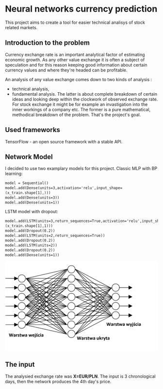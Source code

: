 
# Neural networks currency prediction

This project aims to create a tool for easier technical analisys of stock related markets.



## Introduction to the problem
Currency exchange rate is an important analytical factor of estimating economic growth. As any other value exchange it is often a subject of speculation and for this reason keeping good information about certain currency values and where they're headed can be profitable.

An analysis of any value exchange comes down to two kinds of analysis :
- technical analysis,
- fundamental analysis.
The latter is about complete breakdown of certain ideas and looking deep within the clockwork of observed exchange rate. For stock exchange it might be for example an invastigation into the inner workings of a company etc. The former is a pure mathematical, methodical breakdown of the problem. That's the project's goal.

## Used frameworks
TensorFlow - an open source framework with a stable API.

## Network Model
I decided to use two examplary models for this project.
Classic MLP with BP learning:
```
model = Sequential()
model.add(Dense(units=3,activation='relu',input_shape=(x_train.shape[1],)))
model.add(Dense(units=3))
model.add(Dense(units=1))
```
LSTM model with dropout:
```
model.add(LSTM(units=3,return_sequences=True,activation='relu',input_shape=(x_train.shape[1],1)))
model.add(Dropout(0.2))
model.add(LSTM(units=2,return_sequences=True))
model.add(Dropout(0.2))
model.add(LSTM(units=2))
model.add(Dropout(0.2))
model.add(Dense(units=1))
```
![alt text](plots/zdj3.svg?raw=true)

## The input
The analysied exchange rate was **X=EUR/PLN**. The input is 3 chronological days, then the network produces the 4th day's price.
 
